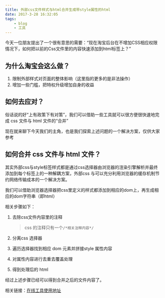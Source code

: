 ```yaml
---
title: 外部css文件样式与html合并生成带style属性的html
date: 2017-3-28 16:32:05
tags: 
    - blog
    - 工具
---
```

今天一位朋友提出了一个很有意思的需要：“现在淘宝后台在不增加CSS相应权限情况下，如何把以前的Css文件里的内容快速添加到html标签上？”

## 为什么淘宝会这么做？
1. 限制外部样式对页面的整体影响（这里指的更多的是非法操作）
1. 增加一些门槛，把特权升级增加自身的收益

## 如何去应对？
俗话说的好“上有政策下有对策”，我们可以借助一些工具就可以很方便很快速地完成 css 文件与 html 文件的“合并”

现在就来聊下今天我们的主角，也是我们探索上述问题的一个解决方案，仅供大家参考

## 如何合并 css 文件与 html 文件？
其实外部css与style标签样式都是通过css选择器由浏览器的渲染引擎解析并最终添加到每个标签上的一种解耦方案，外部css 与可以充分利用浏览器的缓存机制节约网络传输成本的一个解决方案。

我们可以借助浏览器选择器把css里定义的样式都添加到相应的dom上，再生成相应的dom字符串（即html）

相关步骤如下：
1. 去除css文件内容里的注释
    > css 的注释只有一个`/*相关注释内容*/`

1. 分离css 选择器
1. 遍历选择器找到相应 dom 元素并拼接style 属性内容
1. 对属性内容进行去重去覆盖处理
1. 得到处理后的 html

经过上述步骤已经可以得到合并之后的文件内容了。


相关链接：[在线工具使用地址](http://tonny-zhang.github.com/pages/css_file_to_style/index.html)

  